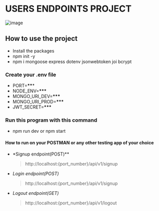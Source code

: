 # USERS ENDPOINTS PROJECT

![image](https://static.vecteezy.com/system/resources/previews/006/895/992/non_2x/computer-laptop-cartoon-illustration-icon-with-empty-lcd-panel-vector.jpg)

## How to use the project

- Install the packages
- npm init -y
- npm i mongoose express dotenv jsonwebtoken joi bcrypt

### Create your .env file

- PORT=**\*\****
- NODE_ENV=**\*\*\***
- MONGO_URI_DEV=**\*\*\***
- MONGO_URI_PROD=**\*\*\***
- JWT_SECRET=**\*\*\***

### Run this program with this command

- npm run dev or npm start

#### How to run on your POSTMAN or any other testing app of your choice

- \*Signup endpoint(POST)\*\*

  > http://localhost:{port_number}/api/v1/signup

- _Login endpoint(POST)_

  > http://localhost:{port_number}/api/v1/signup

- _Logout endpoint(GET)_
  > http://localhost:{port_number}/api/v1/logout
